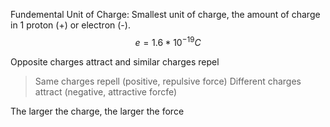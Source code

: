 
Fundemental Unit of Charge: Smallest unit of charge, the amount of charge in 1 proton (+) or electron (-). 
$$e = 1.6 * 10^{-19} C$$

Opposite charges attract and similar charges repel

> Same charges repell (positive, repulsive force)
> Different charges attract (negative, attractive forcfe)

The larger the charge, the larger the force